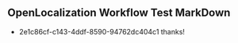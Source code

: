 ## OpenLocalization Workflow Test MarkDown
* 2e1c86cf-c143-4ddf-8590-94762dc404c1 
thanks!<!--HONumber=Mar16_HO3-->
